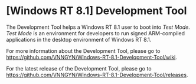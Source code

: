 # [Windows RT 8.1] Development Tool
The Development Tool helps a Windows RT 8.1 user to boot into _Test Mode_. _Test Mode_ is an environment for developers to run signed ARM-compiled applications in the desktop environment of Windows RT 8.1.

For more information about the Development Tool, please go to https://github.com/VNNGYN/Windows-RT-8.1-Development-Tool/wiki.

For the latest release of the Development Tool, please go to https://github.com/VNNGYN/Windows-RT-8.1-Development-Tool/releases.
